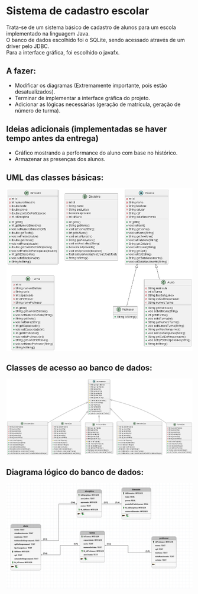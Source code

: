 # Sistema de cadastro escolar
Trata-se de um sistema básico de cadastro de alunos para um escola implementado na linguagem Java.  
O banco de dados escolhido foi o SQLite, sendo acessado através de um driver pelo JDBC.  
Para a interface gráfica, foi escolhido o javafx.

## A fazer:
- Modificar os diagramas (Extremamente importante, pois estão desatualizados).
- Terminar de implementar a interface gráfica do projeto.
- Adicionar as lógicas necessárias (geração de matrícula, geração de número de turma).

## Ideias adicionais (implementadas se haver tempo antes da entrega)
- Gráfico mostrando a performance do aluno com base no histórico.
- Armazenar as presenças dos alunos.

## UML das classes básicas:
![UML das classes básicas](DiagramaDasEntidades.png "Classes")

## Classes de acesso ao banco de dados:
![UML das classes de acesso ao banco de dados](DiagramaDoBanco.png "Acesso ao banco")

## Diagrama lógico do banco de dados:
![Diagrama lógico do banco de dados](DiagramaLogicoBanco.jpg)
